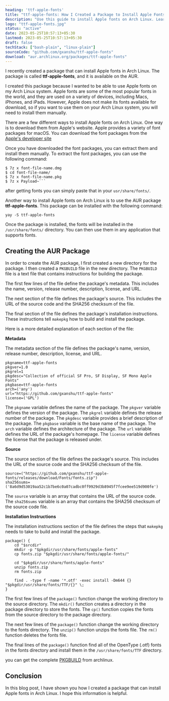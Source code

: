 ```yaml
---
heading: 'ttf-apple-fonts'
title: "ttf-apple-fonts: How I Created a Package to Install Apple Fonts in Arch Linux"
description: "Use this guide to install Apple fonts on Arch Linux. Learn how to install Apple fonts manually or with the AUR package ttf-apple-fonts."
logo: "ttf-apple-fonts.jpg"
status: "active"
date: 2023-05-25T10:57:13+05:30
lastmod: 2023-05-25T10:57:13+05:30
draft: false
techStack: ["bash-plain", "linux-plain"]
sourceCode: "github.com/gxanshu/ttf-apple-fonts"
download: "aur.archlinux.org/packages/ttf-apple-fonts"
---
```

I recently created a package that can install Apple fonts in Arch Linux. The package is called **ttf-apple-fonts**, and it is available on the AUR.

I created this package because I wanted to be able to use Apple fonts on my Arch Linux system. Apple fonts are some of the most popular fonts in the world, and they are used on a variety of devices, including Macs, iPhones, and iPads. However, Apple does not make its fonts available for download, so if you want to use them on your Arch Linux system, you will need to install them manually.

There are a few different ways to install Apple fonts on Arch Linux. One way is to download them from Apple's website. Apple provides a variety of font packages for macOS. You can download the font packages from the [Apple's developer site](https://developer.apple.com/fonts/)

Once you have downloaded the font packages, you can extract them and install them manually. To extract the font packages, you can use the following command:

````shell
$ 7z x font-file-name.dmg
$ cd font-file-name/
$ 7z x font-file-name.pkg
$ 7z x Payload~```
````

a﻿fter getting fonts you can simply paste that in your `usr/share/fonts/`.

Another way to install Apple fonts on Arch Linux is to use the AUR package **ttf-apple-fonts**. This package can be installed with the following command:

```shell
yay -S ttf-apple-fonts
```

Once the package is installed, the fonts will be installed in the `/usr/share/fonts/` directory. You can then use them in any application that supports fonts.

## Creating the AUR Package

In order to create the AUR package, I first created a new directory for the package. I then created a `PKGBUILD` file in the new directory. The `PKGBUILD` file is a text file that contains instructions for building the package.

The first few lines of the file define the package's metadata. This includes the name, version, release number, description, license, and URL.

The next section of the file defines the package's source. This includes the URL of the source code and the SHA256 checksum of the file.

The final section of the file defines the package's installation instructions. These instructions tell `makepkg` how to build and install the package.

Here is a more detailed explanation of each section of the file:

**Metadata**

The metadata section of the file defines the package's name, version, release number, description, license, and URL.

```shell
pkgname=ttf-apple-fonts
pkgver=1.0
pkgrel=1
pkgdesc="Collection of official SF Pro, SF Display, SF Mono Apple Fonts"
pkgbase=ttf-apple-fonts
arch=('any')
url="https://github.com/gxanshu/ttf-apple-fonts"
license=('GPL')

```

The `pkgname` variable defines the name of the package. The `pkgver` variable defines the version of the package. The `pkgrel` variable defines the release number of the package. The `pkgdesc` variable provides a brief description of the package. The `pkgbase` variable is the base name of the package. The `arch` variable defines the architecture of the package. The `url` variable defines the URL of the package's homepage. The `license` variable defines the license that the package is released under.

**Source**

The source section of the file defines the package's source. This includes the URL of the source code and the SHA256 checksum of the file.

```shell
source=("https://github.com/gxanshu/ttf-apple-fonts/releases/download/Fonts/fonts.zip")
sha256sums=('8a6d9d53019aa52c1b7be6c0a07cadbc0ff9929d3b8945f7fcee9ee519d900fe')

```

The `source` variable is an array that contains the URL of the source code. The `sha256sums` variable is an array that contains the SHA256 checksum of the source code file.

**Installation Instructions**

The installation instructions section of the file defines the steps that `makepkg` needs to take to build and install the package.

```shell
package() {
    cd "$srcdir"
    mkdir -p "$pkgdir/usr/share/fonts/apple-fonts"
    cp fonts.zip "$pkgdir/usr/share/fonts/apple-fonts/"

    cd "$pkgdir/usr/share/fonts/apple-fonts"
    unzip fonts.zip
    rm fonts.zip

    find . -type f -name '*.otf' -exec install -Dm644 {} "$pkgdir/usr/share/fonts/TTF/{}" \;
}

```

The first few lines of the `package()` function change the working directory to the source directory. The `mkdir()` function creates a directory in the package directory to store the fonts. The `cp()` function copies the fonts from the source directory to the package directory.

The next few lines of the `package()` function change the working directory to the fonts directory. The `unzip()` function unzips the fonts file. The `rm()` function deletes the fonts file.

The final lines of the `package()` function find all of the OpenType (.otf) fonts in the fonts directory and install them in the `/usr/share/fonts/TTF` directory.

y﻿ou can get the complete [PKGBUILD](https://aur.archlinux.org/cgit/aur.git/tree/PKGBUILD?h=otf-apple-fonts) from archlinux.

## Conclusion

In this blog post, I have shown you how I created a package that can install Apple fonts in Arch Linux. I hope this information is helpful.